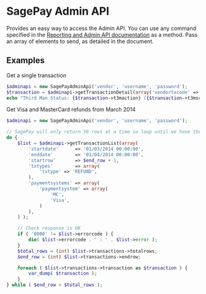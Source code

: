 SagePay Admin API
=================

Provides an easy way to access the Admin API.  You can use any command specified in the [Reporting and Admin API documentation](https://www.sagepay.com/sites/default/files/pdf/brochures/ReportingAndAdminAPIProtocol_1_02_0.pdf)
as a method.  Pass an array of elements to send, as detailed in the document.

Examples
--------
Get a single transaction

```php
$adminapi = new SagePayAdminApi('vendor', 'username', 'password');
$transaction = $adminapi->getTransactionDetail(array('vendortxcode' => '12345678'));
echo "Third Man Status: {$transaction->t3maction} ({$transaction->t3mscore})\n";
```

Get Visa and MasterCard refunds from March 2014
```php
$adminapi = new SagePayAdminApi('vendor', 'username', 'password');

// SagePay will only return 50 rows at a time so loop until we have them all.
do {
	$list = $adminapi->getTransactionList(array(
		'startdate'      => '01/03/2014 00:00:00',
		'enddate'        => '01/04/2014 00:00:00',
		'startrow'       => $end_row + 1,
		'txtypes'        => array(
			'txtype' => 'REFUND',
		),
		'paymentsystems' => array(
			'paymentsystem' => array(
				'MC',
				'Visa',
			)
		),
	) );

	// Check response is OK
	if ( '0000' != $list->errorcode ) {
		die( $list->errorcode . ' : ' . $list->error );
	}
	$total_rows = (int) $list->transactions->totalrows;
	$end_row = (int) $list->transactions->endrow;

	foreach ( $list->transactions->transaction as $transaction ) {
		var_dump( $transaction );
	}
} while ( $end_row < $total_rows );
```